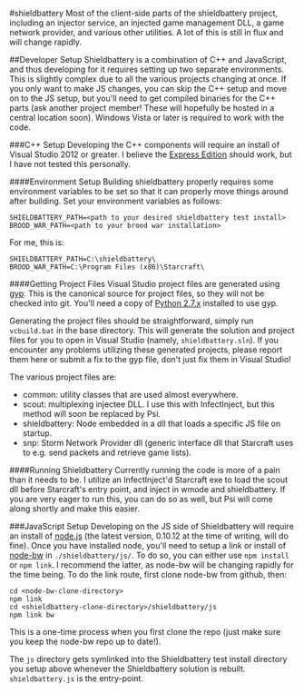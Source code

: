 #shieldbattery
Most of the client-side parts of the shieldbattery project, including an injector service, an injected game management DLL, a game network provider, and various other utilities. A lot of this is still in flux and will change rapidly.

##Developer Setup
Shieldbattery is a combination of C++ and JavaScript, and thus developing for it requires setting up two separate environments. This is slightly complex due to all the various projects changing at once. If you only want to make JS changes, you can skip the C++ setup and move on to the JS setup, but you'll need to get compiled binaries for the C++ parts (ask another project member! These will hopefully be hosted in a central location soon). Windows Vista or later is required to work with the code.

###C++ Setup
Developing the C++ components will require an install of Visual Studio 2012 or greater. I believe the [Express Edition](http://www.microsoft.com/visualstudio/eng/products/visual-studio-express-products) should work, but I have not tested this personally.

####Environment Setup
Building shieldbattery properly requires some environment variables to be set so that it can properly move things around after building. Set your environment variables as follows:
```
SHIELDBATTERY_PATH=<path to your desired shieldbattery test install>
BROOD_WAR_PATH=<path to your brood war installation>
```
For me, this is:
```
SHIELDBATTERY_PATH=C:\shieldbattery\
BROOD_WAR_PATH=C:\Program Files (x86)\Starcraft\
```
####Getting Project Files
Visual Studio project files are generated using [gyp](https://code.google.com/p/gyp/). This is the canonical source for project files, so they will not be checked into git. You'll need a copy of [Python 2.7.x](http://www.python.org/download/) installed to use gyp.

Generating the project files should be straightforward, simply run `vcbuild.bat` in the base directory. This will generate the solution and project files for you to open in Visual Studio (namely, `shieldbattery.sln`). If you encounter any problems utilizing these generated projects, please report them here or submit a fix to the gyp file, don't just fix them in Visual Studio!

The various project files are:
- common: utility classes that are used almost everywhere.
- scout: multiplexing injectee DLL. I use this with InfectInject, but this method will soon be replaced by Psi.
- shieldbattery: Node embedded in a dll that loads a specific JS file on startup.
- snp: Storm Network Provider dll (generic interface dll that Starcraft uses to e.g. send packets and retrieve game lists).

####Running Shieldbattery
Currently running the code is more of a pain than it needs to be. I utilize an InfectInject'd Starcraft exe to load the scout dll before Starcraft's entry point, and inject in wmode and shieldbattery. If you are very eager to run this, you can do so as well, but Psi will come along shortly and make this easier.

###JavaScript Setup
Developing on the JS side of Shieldbattery will require an install of [node.js](http://nodejs.org/) (the latest version, 0.10.12 at the time of writing, will do fine). Once you have installed node, you'll need to setup a link or install of [node-bw](https://github.com/tec27/node-bw) in `./shieldbattery/js/`. To do so, you can either use `npm install` or `npm link`. I recommend the latter, as node-bw will be changing rapidly for the time being. To do the link route, first clone node-bw from github, then:

```
cd <node-bw-clone-directory>
npm link
cd <shieldbattery-clone-directory>/shieldbattery/js
npm link bw
```

This is a one-time process when you first clone the repo (just make sure you keep the node-bw repo up to date!).

The `js` directory gets symlinked into the Shieldbattery test install directory you setup above whenever the Shieldbattery solution is rebuilt. `shieldbattery.js` is the entry-point.
